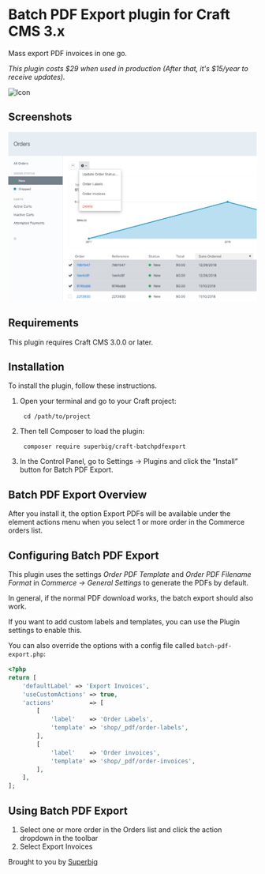 # Batch PDF Export plugin for Craft CMS 3.x

Mass export PDF invoices in one go.

_This plugin costs $29 when used in production (After that, it's $15/year to receive updates)._

![Icon](resources/icon.png)

## Screenshots

![Screenshot](resources/batch-pdf-export-screenshot.png)

## Requirements

This plugin requires Craft CMS 3.0.0 or later.

## Installation

To install the plugin, follow these instructions.

1. Open your terminal and go to your Craft project:

        cd /path/to/project

2. Then tell Composer to load the plugin:

        composer require superbig/craft-batchpdfexport

3. In the Control Panel, go to Settings → Plugins and click the “Install” button for Batch PDF Export.

## Batch PDF Export Overview

After you install it, the option Export PDFs will be available under the element actions menu when you select 1 or more order in the Commerce orders list.

## Configuring Batch PDF Export

This plugin uses the settings _Order PDF Template_ and _Order PDF Filename Format_ in _Commerce -> General Settings_ to generate the PDFs by default.

In general, if the normal PDF download works, the batch export should also work.

If you want to add custom labels and templates, you can use the Plugin settings to enable this.

You can also override the options with a config file called `batch-pdf-export.php`:

```php
<?php
return [
    'defaultLabel' => 'Export Invoices',
    'useCustomActions' => true,
    'actions'          => [
        [
            'label'    => 'Order Labels',
            'template' => 'shop/_pdf/order-labels',
        ],
        [
            'label'    => 'Order invoices',
            'template' => 'shop/_pdf/order-invoices',
        ],
    ],
];
```

## Using Batch PDF Export

1. Select one or more order in the Orders list and click the action dropdown in the toolbar
2. Select Export Invoices

Brought to you by [Superbig](https://superbig.co)
